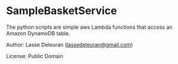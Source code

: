 # SampleBasketService

The python scripts are simple aws Lambda functions that access an Amazon DynamoDB table.

Author: Lasse Deleuran (lassedeleuran@gmail.com)

License: Public Domain
